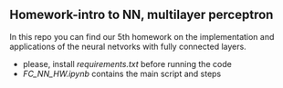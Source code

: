 ## Homework-intro to NN, multilayer perceptron 

In this repo you can find our 5th homework on the implementation and applications of the neural netvorks with fully connected layers.
* please, install *requirements.txt* before running the code
* *FC_NN_HW.ipynb* contains the main script and steps
